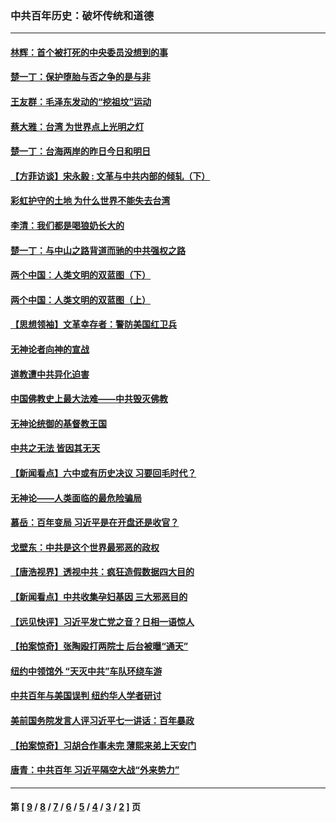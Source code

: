 ### 中共百年历史：破坏传统和道德
---
#### [林辉：首个被打死的中央委员没想到的事](../../pages/nf1176114/n13987400.md?05280430) 
#### [楚一丁：保护堕胎与否之争的是与非](../../pages/nf1176114/n13815642.md?05280430) 
#### [王友群：毛泽东发动的“挖祖坟”运动](../../pages/nf1176114/n13723639.md?05280430) 
#### [蔡大雅：台湾 为世界点上光明之灯](../../pages/nf1176114/n13531530.md?05280430) 
#### [楚一丁：台海两岸的昨日今日和明日](../../pages/nf1176114/n13531468.md?05280430) 
#### [【方菲访谈】宋永毅 : 文革与中共内部的倾轧（下）](../../pages/nf1176114/n13486836.md?05280430) 
#### [彩虹护守的土地 为什么世界不能失去台湾](../../pages/nf1176114/n13476849.md?05280430) 
#### [李清：我们都是喝狼奶长大的](../../pages/nf1176114/n13471478.md?05280430) 
#### [楚一丁：与中山之路背道而驰的中共强权之路](../../pages/nf1176114/n13437270.md?05280430) 
#### [两个中国：人类文明的双蓝图（下）](../../pages/nf1176114/n13423132.md?05280430) 
#### [两个中国：人类文明的双蓝图（上）](../../pages/nf1176114/n13422687.md?05280430) 
#### [【思想领袖】文革幸存者：警防美国红卫兵](../../pages/nf1176114/n13339289.md?05280430) 
#### [无神论者向神的宣战](../../pages/nf1176114/n13281535.md?05280430) 
#### [道教遭中共异化迫害](../../pages/nf1176114/n13281463.md?05280430) 
#### [中国佛教史上最大法难——中共毁灭佛教](../../pages/nf1176114/n13281397.md?05280430) 
#### [无神论统御的基督教王国](../../pages/nf1176114/n13281280.md?05280430) 
#### [中共之无法 皆因其无天](../../pages/nf1176114/n13281088.md?05280430) 
#### [【新闻看点】六中或有历史决议 习要回毛时代？](../../pages/nf1176114/n13222895.md?05280430) 
#### [无神论——人类面临的最危险骗局](../../pages/nf1176114/n13196137.md?05280430) 
#### [慕岳：百年变局 习近平是在开盘还是收官？](../../pages/nf1176114/n13206516.md?05280430) 
#### [戈壁东：中共是这个世界最邪恶的政权](../../pages/nf1176114/n13085641.md?05280430) 
#### [【唐浩视界】透视中共：疯狂造假数据四大目的](../../pages/nf1176114/n13080590.md?05280430) 
#### [【新闻看点】中共收集孕妇基因 三大邪恶目的](../../pages/nf1176114/n13077182.md?05280430) 
#### [【远见快评】习近平发亡党之音？日相一语惊人](../../pages/nf1176114/n13074809.md?05280430) 
#### [【拍案惊奇】张陶殴打两院士 后台被曝“通天”](../../pages/nf1176114/n13070496.md?05280430) 
#### [纽约中领馆外 “天灭中共”车队环绕车游](../../pages/nf1176114/n13070693.md?05280430) 
#### [中共百年与美国误判 纽约华人学者研讨](../../pages/nf1176114/n13067969.md?05280430) 
#### [美前国务院发言人评习近平七一讲话：百年暴政](../../pages/nf1176114/n13066986.md?05280430) 
#### [【拍案惊奇】习胡合作事未完 薄熙来弟上天安门](../../pages/nf1176114/n13065867.md?05280430) 
#### [唐青：中共百年 习近平隔空大战“外来势力”](../../pages/nf1176114/n13065976.md?05280430) 

---
#### 第 [ [9](./9.md?05280430) / [8](./8.md?05280430) / [7](./7.md?05280430) / [6](./6.md?05280430) / [5](./5.md?05280430) / [4](./4.md?05280430) / [3](./3.md?05280430) / [2](./2.md?05280430) ] 页
